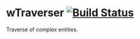 
# wTraverser [![Build Status](https://travis-ci.org/Wandalen/wTraverser.svg?branch=master)](https://travis-ci.org/Wandalen/wTraverser)

Traverse of complex entities.





















